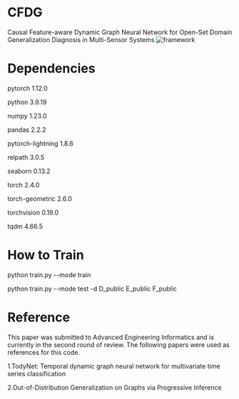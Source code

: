 # CFDG
Causal Feature-aware Dynamic Graph Neural Network for Open-Set Domain Generalization Diagnosis in Multi-Sensor Systems
![framework](https://github.com/user-attachments/assets/2446debc-b9b1-4278-bb57-54580b8cc217)
# Dependencies
pytorch 1.12.0

python 3.9.19

numpy 1.23.0

pandas 2.2.2

pytorch-lightning 1.8.6

relpath 3.0.5

seaborn 0.13.2

torch 2.4.0

torch-geometric 2.6.0

torchvision 0.19.0

tqdm 4.66.5

# How to Train
python train.py --mode train

python train.py --mode test -d D_public E_public F_public
# Reference
This paper was submitted to Advanced Engineering Informatics and is currently in the second round of review. The following papers were used as references for this code.

1.TodyNet: Temporal dynamic graph neural network for multivariate time series classification 

2.Out-of-Distribution Generalization on Graphs via Progressive Inference
